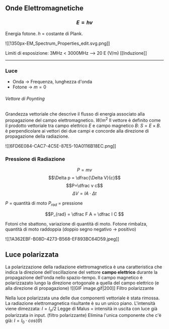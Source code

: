 ## Onde Elettromagnetiche
### $$E=hv$$
Energia fotone. $h$ = costante di Plank. 

![[1350px-EM_Spectrum_Properties_edit.svg.png]]

Limiti di esposizione: 
3MHz < 3000MHz --> 20 E (V/m)
[[Induzione]]

---
### Luce 
- Onda -> Frequenza, lunghezza d'onda 
- Fotone -> $m=0$ 

###### Vettore di Poynting 
Grandezza vettoriale che descrive il flusso di energia associato alla propagazione del campo elettromagnetico. 
$W/m^2$
Il vettore è definito come il prodotto vettoriale tra campo elettrico $E$ e campo magnetico $B$: $S=E\times B$. 
è perpendicolare ai vettori dei due campi e concorde alla direzione di propagazione della radiazione. 

![[6FD6E084-CAC7-4C5E-87E5-10A0116B18EC.png]]

### Pressione di Radiazione
$$P=mv$$
$$\Delta p = \dfrac{\Delta V}{c}$$
$$P=\dfrac v c$$
$$\Delta V= IA \cdot \Delta t$$

$P$ = quantità di moto 
$P_{rad}$ = pressione 

$$P_{rad} = \dfrac F A = \dfrac I C $$

Fotoni che sbattono, variazione di quantità di moto. Fotone rimbalza, quantità di moto raddoppia (doppio segno negativo -> positivo)

![[1A362EBF-B08D-4273-B568-EF893BC64D59.jpeg]]

## Luce polarizzata 
La polarizzazione della radiazione elettromagnetica è una caratteristica che indica la direzione dell'oscillazione del vettore **campo elettrico** durante la propagazione dell'onda nello spazio-tempo.
Il campo magnetico è polarizzazato lungo la direzione ortogonale a quella del campo elettrico (e alla direzione di propagazione)
![[GIF image.gif|200]] Filtro polarizzante

Nella luce polarizzata una delle due componenti vettoriale è stata rimossa. La radiazione elettromagnetica risultante è su un unico piano. 
L'intensità viene dimezzata: $I=I_o/2$
Legge di Malus = intensità in uscita con luce già polarizzata in input. (filtro polarizzante) Elimina l'unica componente che c'è già: $I=I_0 \cdot cos(\Theta)$